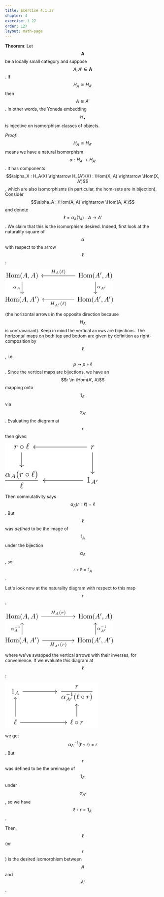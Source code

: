 ```yaml
---
title: Exercise 4.1.27
chapter: 4
exercise: 1.27
order: 127
layout: math-page
---
```



**Theorem**:
Let $$\mathbf{A}$$ be a locally small category and suppose $$A, A' \in \mathbf{A}$$.
If $$H_A \cong H_{A'}$$ then $$A \cong A'$$.
In other words, the Yoneda embedding $$H_{\bullet}$$ is injective on isomorphism classes of objects.


*Proof*:
$$H_A \cong H_{A'}$$ means we have a natural isomorphism $$\alpha : H_A \rightarrow H_{A'}$$.
It has components $$\alpha_X : H_A(X) \rightarrow H_{A'}(X) : \Hom(X, A) \rightarrow \Hom(X, A')$$, which are also isomorphisms (in particular, the hom-sets are in bijection).
Consider $$\alpha_A : \Hom(A, A) \rightarrow \Hom(A, A')$$ and denote $$\ell = \alpha_A(1_A) : A \rightarrow A'$$.
We claim that this is the isomorphism desired.
Indeed, first look at the naturality square of $$\alpha$$ with respect to the arrow $$\ell$$:

<div class="math-figure"><img src="/img/math_solutions/leinster/e4-1-27_1.svg" width="350px"/></div>

(the horizontal arrows in the opposite direction because $$H_A$$ is contravariant).
Keep in mind the vertical arrows are bijections.
The horizontal maps on both top and bottom are given by definition as right-composition by $$\ell$$, i.e. $$p \mapsto p \circ \ell$$.
Since the vertical maps are bijections, we have an $$r \in \Hom(A', A)$$ mapping onto $$1_{A'}$$ via $$\alpha_{A'}$$.
Evaluating the diagram at $$r$$ then gives:

<div class="math-figure"><img src="/img/math_solutions/leinster/e4-1-27_2.svg" width="300px"/></div>

Then commutativity says $$\alpha_A(r \circ \ell) = \ell$$.
But $$\ell$$ was *defined* to be the image of $$1_A$$ under the bijection $$\alpha_A$$, so $$r \circ \ell = 1_A$$.

Let's look now at the naturality diagram with respect to this map $$r$$:

<div class="math-figure"><img src="/img/math_solutions/leinster/e4-1-27_3.svg" width="350px"/></div>

where we've swapped the vertical arrows with their inverses, for convenience.
If we evaluate *this* diagram at $$\ell$$:

<div class="math-figure"><img src="/img/math_solutions/leinster/e4-1-27_4.svg" width="300px"/></div>

we get $$\alpha_{A'}^{-1}(\ell \circ r) = r$$.
But $$r$$ was defined to be the preimage of $$1_{A'}$$ under $$\alpha_{A'}$$, so we have $$\ell \circ r = 1_{A'}$$.

Then, $$\ell$$ (or $$r$$) is the desired isomorphism between $$A$$ and $$A'$$.